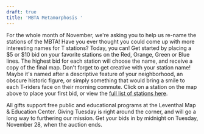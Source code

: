 ```yaml
---
draft: true
title: 'MBTA Metamorphosis '
---
```


For the whole month of November, we're asking you to help us re-name the stations of the MBTA! Have you ever thought you could come up with more interesting names for T stations? Today, you can! Get started by placing a $5 or $10 bid on your favorite stations on the Red, Orange, Green or Blue lines. The highest bid for each station will choose the name, and receive a copy of the final map. Don't forget to get creative with your station name! Maybe it's named after a descriptive feature of your neighborhood, an obscure historic figure, or simply something that would bring a smile to each T-riders face on their morning commute. Click on a station on the map above to place your first bid, or view the [full list of stations here](https://lmec.betterworld.org/auctions/transit-fundraiser).

All gifts support free public and educational programs at the Leventhal Map & Education Center. Giving Tuesday is right around the corner, and  will go a long way to furthering our mission. Get your bids in by midnight on Tuesday, November 28, when the auction ends.
